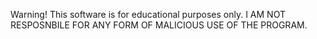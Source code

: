 Warning! This software is for educational purposes only. I AM NOT RESPOSNBILE FOR ANY FORM OF MALICIOUS USE OF THE PROGRAM.
